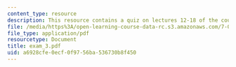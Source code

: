 ```yaml
---
content_type: resource
description: This resource contains a quiz on lectures 12-18 of the course.
file: /media/https%3A/open-learning-course-data-rc.s3.amazonaws.com/7-06-cell-biology-spring-2007/a6928cfe0ecf0f9756ba536730b8f450_exam_3.pdf
file_type: application/pdf
resourcetype: Document
title: exam_3.pdf
uid: a6928cfe-0ecf-0f97-56ba-536730b8f450
---
```

